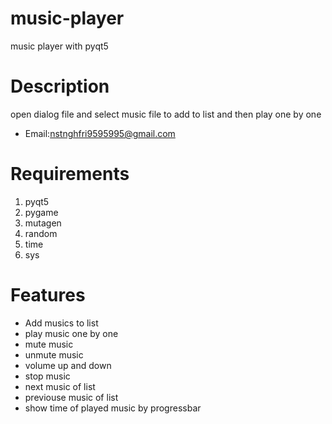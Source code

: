 # music-player
music player with pyqt5
# Description
open dialog file and select music file to add to list and then play one by one
* Email:nstnghfri9595995@gmail.com
# Requirements
1. pyqt5
2. pygame
3. mutagen
4. random
5. time
6. sys
# Features
* Add musics to list
* play music one by one
* mute music
* unmute music
* volume up and down
* stop music 
* next music of list
* previouse music of list
* show time of played music by progressbar


